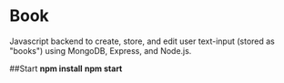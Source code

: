 # Book
Javascript backend to create, store, and edit user text-input (stored as "books") using MongoDB, Express, and Node.js. 

##Start
**npm install**
**npm start**
